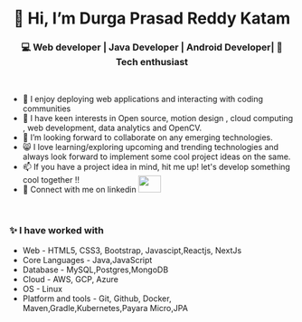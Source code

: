 <h1 align="center">👋 Hi, I’m Durga Prasad Reddy Katam</h1>
<h3  align="center">💻 Web developer | Java Developer | Android Developer| 📖 Tech enthusiast </h3>  

<br>
<ul>
  <li>👀 I enjoy deploying web applications and interacting with coding communities</li>
  <li>🌱 I have keen interests in Open source, motion design , cloud computing , web development, data analytics and OpenCV.</li>
  <li>💞️ I’m looking forward to collaborate on any emerging technologies. </li>
  <li>😸 I love learning/exploring upcoming and trending technologies and always look forward to implement some cool project ideas on the same.</li>
  <li>📫 If you have a project idea in mind, hit me up! let's develop something cool together !!</li>
  <li>🎄 Connect with me on linkedin <a  href="https://www.linkedin.com/in/durgaprasadreddykatam/" target="black" alt=KXDLS> <img style="margin-top:-16px;" src= 'https://cdn.jsdelivr.net/npm/simple-icons@3.0.1/icons/linkedin.svg' height="30" width="40" /> </a></li>
</ul>
<br>
<h3>✨ I have worked with </h3>
<div>
   <ul>
    <li>Web - HTML5, CSS3, Bootstrap, Javascipt,Reactjs, NextJs </li>
    <li>Core Languages - Java,JavaScript</li>
    <li>Database - MySQL,Postgres,MongoDB </li>
    <li>Cloud - AWS, GCP, Azure</li>
    <li>OS - Linux</li>
    <li>Platform and tools - Git, Github, Docker, Maven,Gradle,Kubernetes,Payara Micro,JPA</li>
  </ul> </div>

